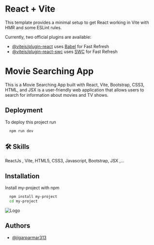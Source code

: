 # React + Vite

This template provides a minimal setup to get React working in Vite with HMR and some ESLint rules.

Currently, two official plugins are available:

- [@vitejs/plugin-react](https://github.com/vitejs/vite-plugin-react/blob/main/packages/plugin-react/README.md) uses [Babel](https://babeljs.io/) for Fast Refresh
- [@vitejs/plugin-react-swc](https://github.com/vitejs/vite-plugin-react-swc) uses [SWC](https://swc.rs/) for Fast Refresh


# Movie Searching App 

This is a Movie Searching App built with React, Vite, Bootstrap, CSS3, HTML, and JSX is a user-friendly web application that allows users to search for information about movies and TV shows.


## Deployment

To deploy this project run

```bash
  npm run dev
```


## 🛠 Skills
ReactJs , Vite, HTML5, CSS3, Javascript, Bootstrap, JSX ,...


## Installation

Install my-project with npm

```bash
  npm install my-project
  cd my-project
```
    
![Logo](http://localhost:5173/public/logo.jpg)


## Authors

- [@jigarparmar313](https://github.com/jigarparmar313)


